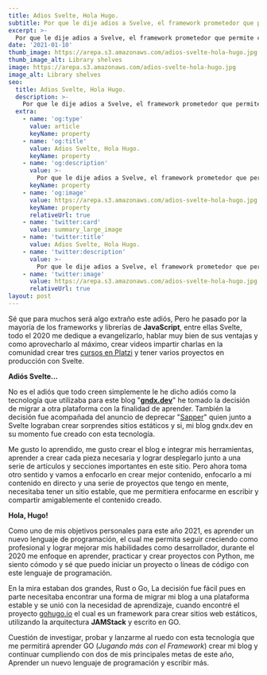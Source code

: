 ```yaml
---
title: Adios Svelte, Hola Hugo.
subtitle: Por que le dije adios a Svelve, el framework prometedor que permite crear sorprentes aplicaciones web.
excerpt: >-
  Por que le dije adios a Svelve, el framework prometedor que permite crear sorprentes aplicaciones web.
date: '2021-01-10'
thumb_image: https://arepa.s3.amazonaws.com/adios-svelte-hola-hugo.jpg
thumb_image_alt: Library shelves
image: https://arepa.s3.amazonaws.com/adios-svelte-hola-hugo.jpg
image_alt: Library shelves
seo:
  title: Adios Svelte, Hola Hugo.
  description: >-
    Por que le dije adios a Svelve, el framework prometedor que permite crear sorprentes aplicaciones web.
  extra:
    - name: 'og:type'
      value: article
      keyName: property
    - name: 'og:title'
      value: Adios Svelte, Hola Hugo.
      keyName: property
    - name: 'og:description'
      value: >-
        Por que le dije adios a Svelve, el framework prometedor que permite crear sorprentes aplicaciones web.
      keyName: property
    - name: 'og:image'
      value: https://arepa.s3.amazonaws.com/adios-svelte-hola-hugo.jpg
      keyName: property
      relativeUrl: true
    - name: 'twitter:card'
      value: summary_large_image
    - name: 'twitter:title'
      value: Adios Svelte, Hola Hugo.
    - name: 'twitter:description'
      value: >-
        Por que le dije adios a Svelve, el framework prometedor que permite crear sorprentes aplicaciones web.
    - name: 'twitter:image'
      value: https://arepa.s3.amazonaws.com/adios-svelte-hola-hugo.jpg
      relativeUrl: true
layout: post
---
```


Sé que para muchos será algo extraño este adiós, Pero he pasado por la mayoría de los frameworks y librerías de **JavaScript**, entre ellas Svelte, todo el 2020 me dedique a evangelizarlo, hablar muy bien de sus ventajas y como aprovecharlo al máximo, crear videos impartir charlas en la comunidad crear tres [cursos en Platzi](https://platzi.com/teachers/gndx) y tener varios proyectos en producción con Svelte.

**Adiós Svelte...**

No es el adiós que todo creen simplemente le he dicho adiós como la tecnología que utilizaba para este blog "**[gndx.dev](https://gndx.dev)**" he tomado la decisión de migrar a otra plataforma con la finalidad de aprender. También la decisión fue acompañada del anuncio de deprecar "[Sapper](https://www.youtube.com/watch?v=vHHLLJA0b70&t=24060s)" quien junto a Svelte lograban crear sorprendes sitios estáticos y si, mi blog gndx.dev en su momento fue creado con esta tecnología.
 
Me gusto lo aprendido, me gusto crear el blog e integrar mis herramientas, aprender a crear cada pieza necesaria y lograr desplegarlo junto a una serie de artículos y secciones importantes en este sitio. Pero ahora toma otro sentido y vamos a enfocarlo en crear mejor contenido, enfocarlo a mi contenido en directo y una serie de proyectos que tengo en mente, necesitaba tener un sitio estable, que me permitiera enfocarme en escribir y compartir amigablemente el contenido creado.
 
**Hola, Hugo!**

Como uno de mis objetivos personales para este año 2021, es aprender un nuevo lenguaje de programación, el cual me permita seguir creciendo como profesional y lograr mejorar mis habilidades como desarrollador, durante el 2020 me enfoque en aprender, practicar y crear proyectos con Python, me siento cómodo y sé que puedo iniciar un proyecto o líneas de código con este lenguaje de programación.

En la mira estaban dos grandes, Rust o Go, La decisión fue fácil pues en parte necesitaba encontrar una forma de migrar mi blog a una plataforma estable y se unió con la necesidad de aprendizaje, cuando encontré el proyecto [gohugo.io](https://gohugo.io) el cual es un framework para crear sitios web estáticos, utilizando la arquitectura **JAMStack** y escrito en GO.

Cuestión de investigar, probar y lanzarme al ruedo con esta tecnología que me permitirá aprender GO (*Jugando más con el Framework*) crear mi blog y continuar cumpliendo con dos de mis principales metas de este año, Aprender un nuevo lenguaje de programación y escribir más.
